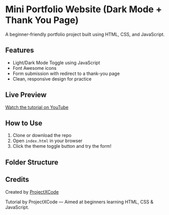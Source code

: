 # Mini Portfolio Website (Dark Mode + Thank You Page)

A beginner-friendly portfolio project built using HTML, CSS, and JavaScript.

## Features

- Light/Dark Mode Toggle using JavaScript
- Font Awesome icons
- Form submission with redirect to a thank-you page
- Clean, responsive design for practice

## Live Preview
[Watch the tutorial on YouTube](YOUR_VIDEO_LINK)

## How to Use

1. Clone or download the repo
2. Open `index.html` in your browser
3. Click the theme toggle button and try the form!

## Folder Structure

## Credits

Created by [ProjectXCode]( https://www.youtube.com/@ProjectXCode-c3q )

Tutorial by ProjectXCode — Aimed at beginners learning HTML, CSS & JavaScript.

